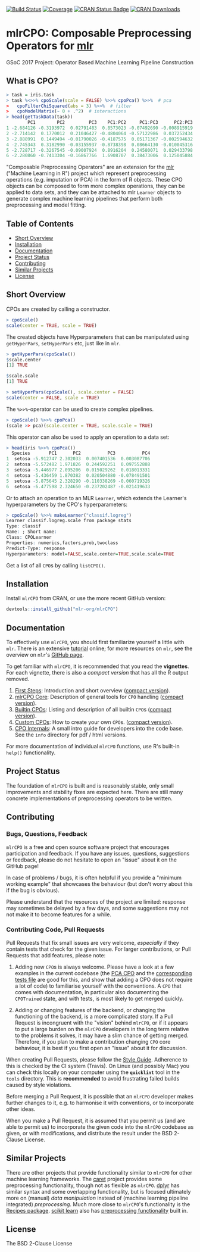 [![Build Status](https://travis-ci.org/mlr-org/mlrCPO.svg?branch=master)](https://travis-ci.org/mlr-org/mlrCPO)
[![Coverage](https://codecov.io/github/mlr-org/mlrCPO/branch/master/graphs/badge.svg)](https://codecov.io/github/mlr-org/mlrCPO)
[![CRAN Status Badge](https://www.r-pkg.org/badges/version/mlrCPO)](https://CRAN.R-project.org/package=mlrCPO)
[![CRAN Downloads](https://cranlogs.r-pkg.org/badges/mlrCPO)](https://CRAN.R-project.org/package=mlrCPO)


# mlrCPO: Composable Preprocessing Operators for [mlr](https://github.com/mlr-org/mlr)

GSoC 2017 Project: Operator Based Machine Learning Pipeline Construction

## What is CPO?

```R
> task = iris.task
> task %<>>% cpoScale(scale = FALSE) %>>% cpoPca() %>>%  # pca
>   cpoFilterChiSquared(abs = 3) %>>%  # filter
>   cpoModelMatrix(~ 0 + .^2)  # interactions
> head(getTaskData(task))
        PC1        PC2         PC3    PC1:PC2     PC1:PC3      PC2:PC3 Species
1 -2.684126 -0.3193972  0.02791483  0.8573023 -0.07492690 -0.008915919  setosa
2 -2.714142  0.1770012  0.21046427 -0.4804064 -0.57122986  0.037252434  setosa
3 -2.888991  0.1449494 -0.01790026 -0.4187575  0.05171367 -0.002594632  setosa
4 -2.745343  0.3182990 -0.03155937 -0.8738398  0.08664130 -0.010045316  setosa
5 -2.728717 -0.3267545 -0.09007924  0.8916204  0.24580071  0.029433798  setosa
6 -2.280860 -0.7413304 -0.16867766  1.6908707  0.38473006  0.125045884  setosa
```

"Composable Preprocessing Operators" are an extension for the [mlr](https://github.com/mlr-org/mlr) ("Machine Learning in R") project which represent preprocessing operations (e.g. imputation or PCA) in the form of R objects. These CPO objects can be composed to form more complex operations, they can be applied to data sets, and they can be attached to mlr `Learner` objects to generate complex machine learning pipelines that perform both preprocessing and model fitting.

## Table of Contents

* [Short Overview](#short-overview)
* [Installation](#installation)
* [Documentation](#documentation)
* [Project Status](#project-status)
* [Contributing](#contributing)
* [Similar Projects](#similar-projects)
* [License](#license)

## Short Overview

CPOs are created by calling a constructor.
```R
> cpoScale()
scale(center = TRUE, scale = TRUE)
```

The created objects have Hyperparameters that can be manipulated using `getHyperPars`, `setHyperPars` etc, just like in `mlr`.
```R
> getHyperPars(cpoScale())
$scale.center
[1] TRUE

$scale.scale
[1] TRUE

> setHyperPars(cpoScale(), scale.center = FALSE)
scale(center = FALSE, scale = TRUE)
```

The `%>>%`-operator can be used to create complex pipelines.
```R
> cpoScale() %>>% cpoPca()
(scale >> pca)(scale.center = TRUE, scale.scale = TRUE)
```

This operator can also be used to apply an operation to a data set:
```R
> head(iris %>>% cpoPca())
  Species       PC1      PC2          PC3          PC4
1  setosa -5.912747 2.302033  0.007401536  0.003087706
2  setosa -5.572482 1.971826  0.244592251  0.097552888
3  setosa -5.446977 2.095206  0.015029262  0.018013331
4  setosa -5.436459 1.870382  0.020504880 -0.078491501
5  setosa -5.875645 2.328290 -0.110338269 -0.060719326
6  setosa -6.477598 2.324650 -0.237202487 -0.021419633
```

Or to attach an operation to an MLR `Learner`, which extends the Learner's hyperparameters by the CPO's hyperparameters:

```R
> cpoScale() %>>% makeLearner("classif.logreg")
Learner classif.logreg.scale from package stats
Type: classif
Name: ; Short name: 
Class: CPOLearner
Properties: numerics,factors,prob,twoclass
Predict-Type: response
Hyperparameters: model=FALSE,scale.center=TRUE,scale.scale=TRUE
```

Get a list of all `CPO`s by calling `listCPO()`.

## Installation

Install `mlrCPO` from CRAN, or use the more recent GitHub version:

```R
devtools::install_github("mlr-org/mlrCPO")
```

## Documentation

To effectively use `mlrCPO`, you should first familiarize yourself a little with `mlr`. There is an extensive [tutorial](https://mlr.mlr-org.com/) online; for more resources on `mlr`, see the overview on `mlr`'s [GitHub page](https://github.com/mlr-org/mlr).

To get familiar with `mlrCPO`, it is recommended that you read the **vignettes**. For each vignette, there is also a *compact version* that has all the R output removed.

1. [First Steps](https://rawgit.com/mlr-org/mlrCPO/master/inst/doc/a_1_getting_started.html): Introduction and short overview ([compact version](https://rawgit.com/mlr-org/mlrCPO/master/inst/doc/z_1_getting_started_terse.html)).
2. [mlrCPO Core](https://rawgit.com/mlr-org/mlrCPO/master/inst/doc/a_2_mlrCPO_core.html): Description of general tools for `CPO` handling ([compact version](https://rawgit.com/mlr-org/mlrCPO/master/inst/doc/z_2_mlrCPO_core_terse.html)).
3. [Builtin CPOs](https://rawgit.com/mlr-org/mlrCPO/master/inst/doc/a_3_all_CPOs.html): Listing and description of all builtin `CPO`s ([compact version](https://rawgit.com/mlr-org/mlrCPO/master/inst/doc/z_3_all_CPOs_terse.html)).
4. [Custom CPOs](https://rawgit.com/mlr-org/mlrCPO/master/inst/doc/a_4_custom_CPOs.html): How to create your own `CPO`s. ([compact version](https://rawgit.com/mlr-org/mlrCPO/master/inst/doc/z_4_custom_CPOs_terse.html)).
5. [CPO Internals](https://github.com/mlr-org/mlrCPO/blob/master/info/developers.md): A small intro guide for developers into the code base. See the `info` directory for pdf / html versions.

For more documentation of individual `mlrCPO` functions, use R's built-in `help()` functionality.

## Project Status

The foundation of `mlrCPO` is built and is reasonably stable, only small improvements and stability fixes are expected here. There are still many concrete implementations of preprocessing operators to be written.

## Contributing

### Bugs, Questions, Feedback

`mlrCPO` is a free and open source software project that encourages participation and feedback. If you have any issues, questions, suggestions or feedback, please do not hesitate to open an "issue" about it on the GitHub page!

In case of problems / bugs, it is often helpful if you provide a "minimum working example" that showcases the behaviour (but don't worry about this if the bug is obvious). 

Please understand that the resources of the project are limited: response may sometimes be delayed by a few days, and some suggestions may not not make it to become features for a while.

### Contributing Code, Pull Requests

Pull Requests that fix small issues are very welcome, *especially* if they contain tests that check for the given issue. For larger contributions, or Pull Requests that add features, please note:

1. Adding new `CPO`s is always welcome. Please have a look at a few examples in the current codebase (the [PCA CPO](https://github.com/mlr-org/mlrCPO/blob/master/R/CPO_pca.R) and the [corresponding tests file](https://github.com/mlr-org/mlrCPO/blob/master/tests/testthat/test_cpo_pca.R) are good for this, and show that adding a CPO does not require a lot of code) to familiarise yourself with the conventions. A `CPO` that comes with documentation, in particular also documenting the `CPOTrained` state, and with tests, is most likely to get merged quickly.

2. Adding or changing features of the backend, or changing the functioning of the backend, is a more complicated story. If a Pull Request is incongruent with the "vision" behind `mlrCPO`, or if it appears to put a large burden on the `mlrCPO` developers in the long term relative to the problems it solves, it may have a slim chance of getting merged. Therefore, if you plan to make a contribution changing `CPO` core behaviour, it is best if you first open an "issue" about it for discussion.

When creating Pull Requests, please follow the [Style Guide](https://github.com/rdatsci/PackagesInfo/wiki/R-Style-Guide). Adherence to this is checked by the CI system (Travis). On Linux (and possibly Mac) you can check this locally on your computer using the **`quicklint`** tool in the `tools` directory. This is **recommended** to avoid frustrating failed builds caused by style violations.

Before merging a Pull Request, it is possible that an `mlrCPO` developer makes further changes to it, e.g. to harmonise it with conventions, or to incorporate other ideas. 

When you make a Pull Request, it is assumed that you permit us (and are able to permit us) to incorporate the given code into the `mlrCPO` codebase as given, or with modifications, and distribute the result under the BSD 2-Clause License.

## Similar Projects

There are other projects that provide functionality similar to `mlrCPO` for other machine learning frameworks. The [caret](https://github.com/topepo/caret) project provides some preprocessing functionality, though not as flexible as `mlrCPO`. [dplyr](https://github.com/tidyverse/dplyr) has similar syntax and some overlapping functionality, but is focused ultimately more on (manual) *data manipulation* instead of (machine learning pipeline integrated) *preprocessing*. Much more close to `mlrCPO`'s functionality is the [Recipes package](https://topepo.github.io/recipes/). [scikit learn](https://scikit-learn.org/stable/) also has [preprocessing functionality](https://scikit-learn.org/stable/modules/preprocessing.html) built in.

## License

The BSD 2-Clause License
